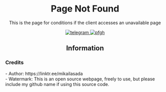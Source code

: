<div align="center">
	<h1>Page Not Found</h1>
	<p>
		This is the page for conditions if the client accesses an unavailable page
	</p>
	<a href="https://t.me/ItsMeAsada">
        	<img src="https://img.shields.io/badge/Chat-Telegram-blue" alt="telegram">
    	</a>
	<a href="https://github.com/Asadaaaaa">
        	<img src="https://img.shields.io/badge/Profile-Github-lightgrey" alt="pfgh">
	</a>
</div>

<div align="center">
	<h2>Information</h2>
</div>

<h3>Credits</h3>
- Author: https://linktr.ee/mikailasada<br>
- Watermark: This is an open source webpage, freely to use, but please include my github name if using this source code.

